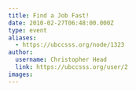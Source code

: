 ```yaml
---
title: Find a Job Fast! 
date: 2010-02-27T06:48:00.000Z
type: event
aliases:
  - https://ubccsss.org/node/1323
author:
  username: Christopher Head
  link: https://ubccsss.org/user/2
images:
---
```


